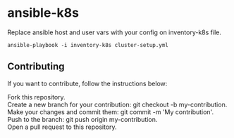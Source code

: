 # ansible-k8s

Replace ansible host and user vars with your config on inventory-k8s file.

```ansible-playbook -i inventory-k8s cluster-setup.yml```

## Contributing
If you want to contribute, follow the instructions below:

Fork this repository. \
Create a new branch for your contribution: git checkout -b my-contribution. \
Make your changes and commit them: git commit -m 'My contribution'. \
Push to the branch: git push origin my-contribution. \
Open a pull request to this repository.